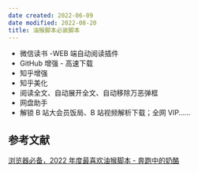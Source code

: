 ```yaml
---
date created: 2022-06-09
date modified: 2022-08-20
title: 油猴脚本必装脚本
---
```

- 微信读书 -WEB 端自动阅读插件
- GitHub 增强 - 高速下载
- 知乎增强
- 知乎美化
- 阅读全文、自动展开全文、自动移除万恶弹框
- 网盘助手
- 解锁 B 站大会员饭局、B 站视频解析下载；全网 VIP……

## 参考文献

[浏览器必备，2022 年度最喜欢油猴脚本 - 奔跑中的奶酪](https://www.runningcheese.com/userscripts)
